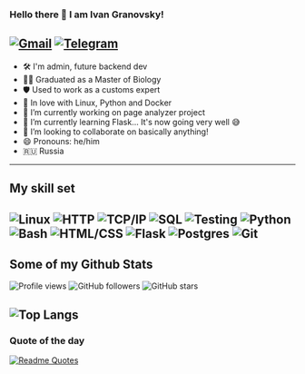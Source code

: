 ### Hello there 👋 I am Ivan Granovsky!

[![Gmail](https://img.shields.io/badge/Email-me-red?style=for-the-badge&logo=gmail&logoColor=white)](mailto:ivanator666@gmail.com)
[![Telegram](https://img.shields.io/badge/Telegram-%40XVIII__TheMoon-blue?style=for-the-badge&logo=telegram&logoColor=white)](https://t.me/XVIII_TheMoon)
 ------
- 🛠 I'm admin, future backend dev
- 🧑‍🎓 Graduated as a Master of Biology
- 🛡️ Used to work as a customs expert
- 🐍 In love with Linux, Python and Docker
- 🔭 I’m currently working on page analyzer project
- 🌱 I’m currently learning Flask... It's now going very well 😅
- 👯 I’m looking to collaborate on basically anything!
- 😄 Pronouns: he/him
- 🇷🇺 Russia
----
## My skill set
![Linux](https://img.shields.io/badge/-Linux-blue?style=for-the-badge&logo=linux&logoColor=black)
![HTTP](https://img.shields.io/badge/-HTTP-blue?style=for-the-badge&logo=http&logoColor=white)
![TCP/IP](https://img.shields.io/badge/-TCP/IP-blue?style=for-the-badge&logo=cisco&logoColor=white)
![SQL](https://img.shields.io/badge/-SQL-blue?style=for-the-badge&logo=postgresql&logoColor=white)
![Testing](https://img.shields.io/badge/-Testing-blue?style=for-the-badge&logo=pytest&logoColor=white)
![Python](https://img.shields.io/badge/-Python-blue?style=for-the-badge&logo=python&logoColor=white)
![Bash](https://img.shields.io/badge/-Bash-blue?style=for-the-badge&logo=gnu-bash&logoColor=white)
![HTML/CSS](https://img.shields.io/badge/-HTML%2FCSS-blue?style=for-the-badge&logo=html5&logoColor=white)
![Flask](https://img.shields.io/badge/-Flask-blue?style=for-the-badge&logo=flask&logoColor=white)
![Postgres](https://img.shields.io/badge/postgres-%23316192.svg?style=for-the-badge&logo=postgresql&logoColor=white)
![Git](https://img.shields.io/badge/git-%23F05033.svg?style=for-the-badge&logo=git&logoColor=white)
-----
## Some of my Github Stats
![Profile views](https://komarev.com/ghpvc/?username=Midnight95&color=brightgreen)
![GitHub followers](https://img.shields.io/github/followers/Midnight95?style=social)
![GitHub stars](https://img.shields.io/github/stars/Midnight95/awesome-repo?style=social)


![Top Langs](https://github-readme-stats.vercel.app/api/top-langs/?username=Midnight95&hide=javascript,html)
-------
### Quote of the day

[![Readme Quotes](https://quotes-github-readme.vercel.app/api?type=horizontal&theme=monokai)](https://github.com/piyushsuthar/github-readme-quotes)
